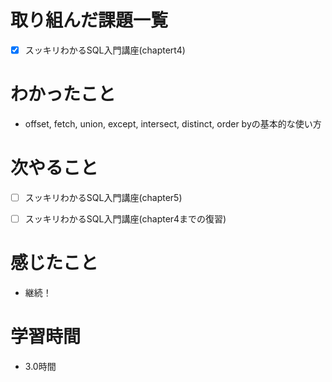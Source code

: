 # 取り組んだ課題一覧

- [x] スッキリわかるSQL入門講座(chaptert4)

# わかったこと

- offset, fetch, union, except, intersect, distinct, order byの基本的な使い方

# 次やること

- [ ] スッキリわかるSQL入門講座(chapter5)

- [ ] スッキリわかるSQL入門講座(chapter4までの復習)

# 感じたこと


- 継続！

# 学習時間

- 3.0時間